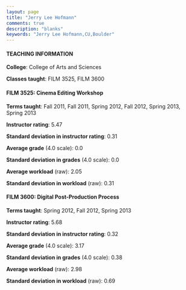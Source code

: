 ```yaml
---
layout: page
title: "Jerry Lee Hofmann" 
comments: true
description: "blanks"
keywords: "Jerry Lee Hofmann,CU,Boulder"
---
```

<head>
<script src="https://ajax.googleapis.com/ajax/libs/jquery/2.1.3/jquery.min.js"></script>
<script src="https://dl.dropboxusercontent.com/s/pc42nxpaw1ea4o9/highcharts.js?dl=0"></script>
<!-- <script src="../assets/js/highcharts.js"></script> -->
<style type="text/css">@font-face {
	font-family: "Bebas Neue";
	src: url(https://www.filehosting.org/file/details/544349/BebasNeue Regular.otf) format("opentype");
	}
	h1.Bebas { 
		font-family: "Bebas Neue", Verdana, Tahoma;
	}
</style>
</head>
	   
#### TEACHING INFORMATION

**College**: College of Arts and Sciences

**Classes taught**: FILM 3525, FILM 3600

#### FILM 3525: Cinema Editing Workshop

**Terms taught**: Fall 2011, Fall 2011, Spring 2012, Fall 2012, Spring 2013, Spring 2013

**Instructor rating**: 5.47

**Standard deviation in instructor rating**: 0.31

**Average grade** (4.0 scale): 0.0

**Standard deviation in grades** (4.0 scale): 0.0

**Average workload** (raw): 2.05

**Standard deviation in workload** (raw): 0.31

#### FILM 3600: Digital Post-Production Process

**Terms taught**: Spring 2012, Fall 2012, Spring 2013

**Instructor rating**: 5.68

**Standard deviation in instructor rating**: 0.32

**Average grade** (4.0 scale): 3.17

**Standard deviation in grades** (4.0 scale): 0.38

**Average workload** (raw): 2.98

**Standard deviation in workload** (raw): 0.69

